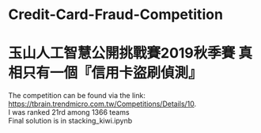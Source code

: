 # Credit-Card-Fraud-Competition
# 玉山人工智慧公開挑戰賽2019秋季賽 真相只有一個『信用卡盜刷偵測』
The competition can be found via the link:</br>
https://tbrain.trendmicro.com.tw/Competitions/Details/10. </br>
I was ranked 21rd among 1366 teams </br>
Final solution is in stacking_kiwi.ipynb

